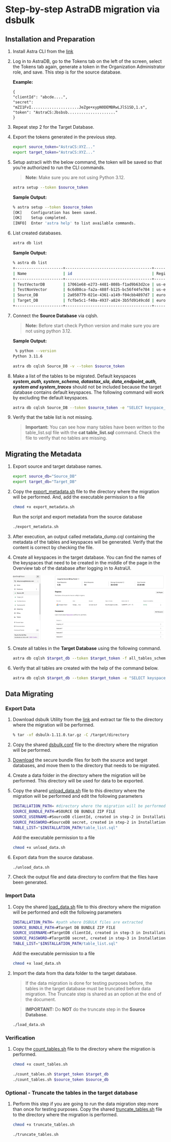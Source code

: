 # Step-by-step AstraDB migration via dsbulk

## Installation and Preparation

1.	Install Astra CLI from the [link](https://docs.datastax.com/en/astra-cli/0.2/installation.html)

2.	Log in to AstraDB, go to the Tokens tab on the left of the screen, select the Tokens tab again, generate a token in the Organization Administrator role, and save. This step is for the source database.

    **Example:**
    ```
    {
    "clientId": "abcde....",
    "secret": "mZI1FvI.....................JeZge+xypN0DEMBRwLJlS1SD,1.s",
    "token": "AstraCS:Jbsbsb....................."
    }
    ```
3.	Repeat step 2 for the Target Database.

4.	Export the tokens generated in the previous step.

    ```bash
    export source_token="AstraCS:XYZ..."
    export target_token="AstraCS:XYZ..."
    ```

5. Setup astracli with the below command, the token will be saved so that you’re authorized to run the CLI commands.

    > **Note:** Make sure you are not using Python 3.12.

    ```bash
    astra setup --token $source_token
    ```

    **Sample Output:**
    ```bash
    % astra setup --token $source_token
    [OK]    Configuration has been saved.
    [OK]    Setup completed.
    [INFO]  Enter 'astra help' to list available commands.
    ```
6. List created databases.

    ```bash
    astra db list
    ```

    **Sample Output:**
    ```bash
	% astra db list
	+---------------------+--------------------------------------+--------------+-------+---+-----------+
	| Name                | id                                   | Regions      | Cloud | V | Status    |
	+---------------------+--------------------------------------+--------------+-------+---+-----------+
	| TestVectorDB        | 17061e68-e273-4481-808b-f1ad9b63d2ce | us-east-1    | aws   | ■ | ACTIVE    |
	| TestNonVector       | 6c6d08ca-fa2a-488f-b125-bc56f44fe784 | us-east-1    | aws   |   | ACTIVE    |
	| Source_DB           | 2a050779-021e-4361-a149-f04cbb4897d7 | europe-west2 | gcp   |   | ACTIVE    |
	| Target_DB           | fcfbe5c1-f40a-4937-a824-3b5fd9149cdd | europe-west2 | gcp   |   | ACTIVE    |
	+---------------------+--------------------------------------+--------------+-------+---+-----------+
    ```
    
7. Connect the **Source Database** via cqlsh.

    > **Note:** Before start check Python version and make sure you are not using python 3.12.

    **Sample Output:**
    ```bash
     % python --version
    Python 3.11.6
    ```

    ```bash
    astra db cqlsh Source_DB -v --token $source_token
    ```

8. Make a list of the tables to be migrated. Default keyspaces ***system_auth, system_schema, datastax_sla, data_endpoint_auth, system and system_traces*** should not be included because the target database contains default keyspaces. 
The following command will work by excluding the default keyspaces.

    ```bash
    astra db cqlsh Source_DB --token $source_token -e "SELECT keyspace_name, table_name FROM system_schema.tables;" | awk 'NR > 3 && /^[[:space:]]*keyspace/ {print $1"."$3}' | grep -v -w system | grep -v -w system_schema | grep -v -w data_endpoint_auth | grep -v -w system_auth | grep -v -w datastax_sla | grep -v -w system_traces > table_list.sql
    ```

9. Verify that the table list is not missing.

    > **Important:** You can see how many tables have been written to the table_list.sql file with the **cat table_list.sql** command. Check the file to verify that no tables are missing.

## Migrating the Metadata

1. Export source and target database names.

    ```bash
    export source_db="Source_DB"
    export target_db="Target_DB"
    ```

2. Copy the [export_metadata.sh](scripts/export_metadata.sh) file to the directory where the migration will be performed. And, add the executable permission to a file

    ```bash
    chmod +x export_metadata.sh
    ```

    Run the script and export metadata from the source database

    ```bash
    ./export_metadata.sh
    ```
3. After execution, an output called metadata_dump.cql containing the metadata of the tables and keyspaces will be generated. Verify that the content is correct by checking the file.

4. Create all keyspaces in the target database. You can find the names of the keyspaces that need to be created in the middle of the page in the Overview tab of the database after logging in to AstraUI.

    ![keyspaces](/pics/1.png)

5. Create all tables in the **Target Database** using the following command.

    ```bash
    astra db cqlsh $target_db --token $target_token -f all_tables_schema.cql
    ```

6. Verify that all tables are created with the help of the command below.

    ```bash
    astra db cqlsh $target_db --token $target_token -e "SELECT keyspace_name, table_name FROM system_schema.tables;" | grep -v -w system | grep -v -w system_schema | grep -v -w data_endpoint_auth | grep -v -w system_auth | grep -v -w datastax_sla | grep -v -w system_traces
    ```

## Data Migrating 

### Export Data

1. Download dsbulk Utility from the [link](https://downloads.datastax.com/#bulk-loader) and extract tar file to the directory where the migration will be performed.

    ```bash
    % tar -xf dsbulk-1.11.0.tar.gz -C /target/directory
    ```

2. Copy the shared [dsbulk.conf](scripts/dsbulk.conf) file to the directory where the migration will be performed.

3. [Download](https://docs.datastax.com/en/astra-db-serverless/drivers/secure-connect-bundle.html) the secure bundle files for both the source and target databases, and move them to the directory that needs to be migrated.

4. Create a data folder in the directory where the migration will be performed. This directory will be used for data to be exported.

5. Copy the shared [unload_data.sh](scripts/unload_data.sh)
 file to this directory where the migration will be performed and edit the following parameters

    ```bash
    INSTALLATION_PATH= #directory where the migration will be performed 
    SOURCE_BUNDLE_PATH=#SOURCE DB BUNDLE ZIP FILE
    SOURCE_USERNAME=#SourceDB clientId, created in step-2 in Installation and Preparation
    SOURCE_PASSWORD=#SourceDB secret, created in step-2 in Installation and Preparation
    TABLE_LIST="$INSTALLATION_PATH/table_list.sql"
    ```

    Add the executable permission to a file
    ```bash
    chmod +x unload_data.sh 
    ```

6. Export data from the source database.

    ```bash
    ./unload_data.sh
    ```

7. Check the output file and data directory to confirm that the files have been generated. 

### Import Data

1. Copy the shared [load_data.sh](scripts/load_data.sh) file to this directory where the migration will be performed and edit the following parameters

    ```bash
    INSTALLATION_PATH= #path where DSBULK files are extracted
    SOURCE_BUNDLE_PATH=#Target DB BUNDLE ZIP FILE
    SOURCE_USERNAME=#TargetDB clientId, created in step-3 in Installation and Preparation
    SOURCE_PASSWORD=#TargetDB secret, created in step-3 in Installation and Preparation
    TABLE_LIST="$INSTALLATION_PATH/table_list.sql"
    ```

    Add the executable permission to a file
    ```bash
    chmod +x load_data.sh
    ```

2. Import the data from tha data folder to the target database.

    > If the data migration is done for testing purposes before, the tables in the target database must be truncated before data migration. The Truncate step is shared as an option at the end of the document.

    > **IMPORTANT:** Do **NOT** do the truncate step in the **Source Database**.

    ```bash
    ./load_data.sh
    ```

### Verification

1. Copy the [count_tables.sh](scripts/count_tables.sh) file to the directory where the migration is performed.

    ```bash
    chmod +x count_tables.sh 
    ```

    ```bash
    ./count_tables.sh $target_token $target_db
    ./count_tables.sh $source_token $source_db
    ```


### Optional - Truncate the tables in the target database 

1. Perform this step if you are going to run the data migration step more than once for testing purposes. Copy the shared [truncate_tables.sh](scripts/truncate_tables.sh) file to the directory where the migration is performed.

    ```bash
    chmod +x truncate_tables.sh 
    ```

    ```bash
    ./truncate_tables.sh
     ```
